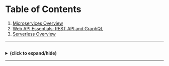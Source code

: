 # Table of Contents
1. [Microservices Overview](./microservices_overview.md)
2. [Web API Essentials: REST API and GraphQL](./API_overview.md)
3. [Serverless Overview](./serverless_overview.md)

---

<a id="binary"></a>
## 
<details close>
<summary><b>(click to expand/hide)</b></summary>
<!-- MarkdownTOC -->



<!-- /MarkdownTOC -->
</details>

---
